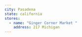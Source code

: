 ```yaml
---
city: Pasadena
state: california
stores:
  - name: "Ginger Corner Market "
    address: 217 Michigan
---
```

